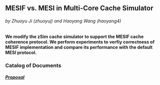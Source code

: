 ## MESIF vs. MESI in Multi-Core Cache Simulator

###### by Zhuoyu Ji (zhuoyuj) and Haoyang Wang (haoyang4)

#### We modify the zSim cache simulator to support the MESIF cache coherence protocol. We perform experiments to verfiy correctness of MESIF implementation and compare its performance with the default MESI protocol.

### Catalog of Documents

##### [Proposal](https://github.com/why1998101/ParallelCacheSimulator/blob/main/Project_Proposal.pdf)
